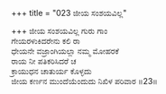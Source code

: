 +++
title = "023 ಜೀಯ ಸಂಶಯವಿಲ್ಲ"

+++
ಜೀಯ ಸಂಶಯವಿಲ್ಲ ಗುರು ಗಾಂ  
ಗೇಯರಳುಕಿದರೇನು ಕಲಿ ರಾ  
ಧೇಯನೇ ವಜ್ರಾಂಗಿಯಲ್ಲಾ ನಮ್ಮ ಮೋಹರಕೆ  
ರಾಯ ನೀ ಪತಿಕರಿಸಿದರೆ ಚ  
ಕ್ರಾಯುಧನ ಚಾತುರ್ಯ ಕೊಳ್ಳದು  
ಜೀಯ ಕರ್ಣನ ಮುಂದೆಯೆಂದುದು ನಿಖಿಳ ಪರಿವಾರ      ॥23॥